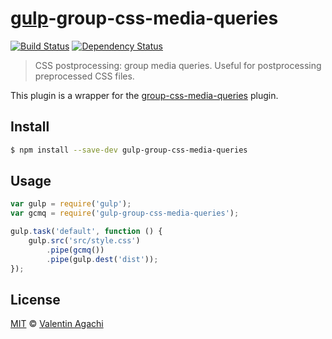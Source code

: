 # [gulp](http://gulpjs.com)-group-css-media-queries

[![Build Status](https://travis-ci.org/avaly/gulp-group-css-media-queries.svg?branch=master)](https://travis-ci.org/avaly/gulp-group-css-media-queries)
[![Dependency Status](https://david-dm.org/avaly/gulp-group-css-media-queries.svg)](https://david-dm.org/avaly/gulp-group-css-media-queries)

> CSS postprocessing: group media queries. Useful for postprocessing preprocessed CSS files.

This plugin is a wrapper for the [group-css-media-queries](https://github.com/Se7enSky/group-css-media-queries) plugin.


## Install

```bash
$ npm install --save-dev gulp-group-css-media-queries
```


## Usage

```js
var gulp = require('gulp');
var gcmq = require('gulp-group-css-media-queries');

gulp.task('default', function () {
	gulp.src('src/style.css')
		.pipe(gcmq())
		.pipe(gulp.dest('dist'));
});
```


## License

[MIT](http://opensource.org/licenses/MIT) © [Valentin Agachi](https://github.com/avaly)
